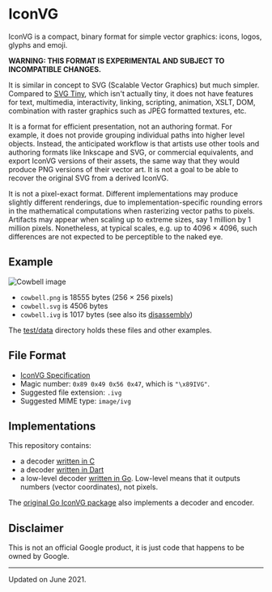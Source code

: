 # IconVG

IconVG is a compact, binary format for simple vector graphics: icons, logos,
glyphs and emoji.

**WARNING: THIS FORMAT IS EXPERIMENTAL AND SUBJECT TO INCOMPATIBLE CHANGES.**

It is similar in concept to SVG (Scalable Vector Graphics) but much simpler.
Compared to [SVG Tiny](https://www.w3.org/TR/SVGTiny12/), which isn't actually
tiny, it does not have features for text, multimedia, interactivity, linking,
scripting, animation, XSLT, DOM, combination with raster graphics such as JPEG
formatted textures, etc.

It is a format for efficient presentation, not an authoring format. For
example, it does not provide grouping individual paths into higher level
objects. Instead, the anticipated workflow is that artists use other tools and
authoring formats like Inkscape and SVG, or commercial equivalents, and export
IconVG versions of their assets, the same way that they would produce PNG
versions of their vector art. It is not a goal to be able to recover the
original SVG from a derived IconVG.

It is not a pixel-exact format. Different implementations may produce slightly
different renderings, due to implementation-specific rounding errors in the
mathematical computations when rasterizing vector paths to pixels. Artifacts
may appear when scaling up to extreme sizes, say 1 million by 1 million pixels.
Nonetheless, at typical scales, e.g. up to 4096 × 4096, such differences are
not expected to be perceptible to the naked eye.


## Example

![Cowbell image](./test/data/cowbell.png)

- `cowbell.png` is 18555 bytes (256 × 256 pixels)
- `cowbell.svg` is  4506 bytes
- `cowbell.ivg` is  1017 bytes (see also its
  [disassembly](./test/data/cowbell.ivg.disassembly))

The [test/data](./test/data) directory holds these files and other examples.


## File Format

- [IconVG Specification](spec/iconvg-spec.md)
- Magic number: `0x89 0x49 0x56 0x47`, which is `"\x89IVG"`.
- Suggested file extension: `.ivg`
- Suggested MIME type: `image/ivg`


## Implementations

This repository contains:

- a decoder [written in C](./release/c)
- a decoder [written in Dart](./src/dart)
- a low-level decoder [written in Go](./src/go). Low-level means that it
  outputs numbers (vector coordinates), not pixels.

The [original Go IconVG
package](https://pkg.go.dev/golang.org/x/exp/shiny/iconvg) also implements a
decoder and encoder.


## Disclaimer

This is not an official Google product, it is just code that happens to be
owned by Google.


---

Updated on June 2021.
